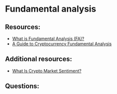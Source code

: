 # Fundamental analysis
  
## Resources:

- [What is Fundamental Analysis (FA)?](https://academy.binance.com/en/articles/what-is-fundamental-analysis-fa)
- [A Guide to Cryptocurrency Fundamental Analysis](https://academy.binance.com/en/articles/a-guide-to-cryptocurrency-fundamental-analysis)

## Additional resources:
- [What Is Crypto Market Sentiment?](https://academy.binance.com/en/articles/what-is-crypto-market-sentiment)

## Questions:
